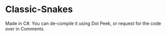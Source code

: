 # Classic-Snakes
Made in C#. You can de-compile it using Dot Peek, or request for the code over in Comments.
